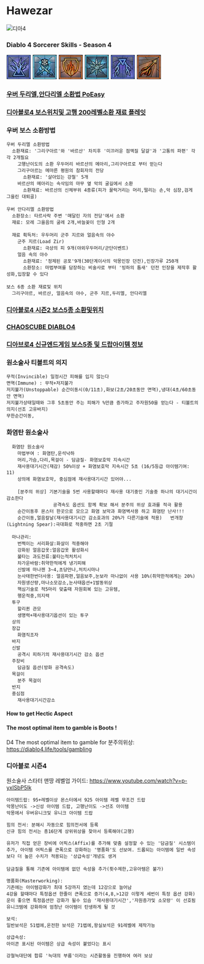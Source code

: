 # Hawezar 

![디아4](../res/D4/디아4.png)

### Diablo 4 Sorcerer Skills - Season 4

![순간이동](./res/D4/순간이동.png)
![얼음칼날](./res/D4/IceBlade.png)
![화염보호](./res/D4/FS.png)
![서릿발](./res/D4/FrostNova.png)
![번개창](./res/D4/LightningSpear.png)
![화염탄](./res/D4/FireBolt.png)

### [우버 두리엘,안다리엘 소환법 PoEasy](https://www.youtube.com/watch?v=ctDVJntKOJo) 
### [디아블로4 보스위치및 고행 200레벨소환 재료 플레잇](https://blog.naver.com/winsweet/223458332207) 


### 우버 보스 소환방법
```
우버 두리엘 소환방법
  소환재료: '그리구아르'와 '바르샨' 차치후 '미끄러운 점액질 달걀'과 '고통의 파편' 각각 2개필요
    고행난이도의 소환 우두머리 바르샨의 메아리,그리구아르로 부터 얻는다
    그리구아르는 메마른 평원의 참회자의 전당
      소환재료: '살아있는 강철' 5개
    바르샨의 메아리는 속삭임의 마무 옆 악의 굴길에서 소환
      소환재료: 바르샨의 신체부위 4종류(피가 꿀럭거리는 머리,떨리는 손,악 심장,검게 그을린 대퇴골)

우버 안다리엘 소환방법 
  소환장소: 타르사락 주변 '매달린 자의 전당'에서 소환
  재료: 모레 그을음의 굴레 2개,바늘꽂이 인형 2개

  재료 획득처: 우두머리 군주 지르와 얼음속의 야수
    군주 지르(Load Zir)
      소환재료: 극상의 피 9개(야외우두머리/군단이벤트)
    얼음 속의 야수
      소환재료: '정제된 공포'9개(30단계이사의 악몽인장 던전),인장가루 250개  
      소환장소: 마법부여를 담장하는 비술사로 부터 '빙하의 틈새' 던전 인장을 제작후 활성화,입장할 수 있다

보스 6종 소환 재료및 위치 
  그리구아르, 바르샨, 얼음속의 야수, 군주 지르,두리엘, 안다리엘

```
### [디아블로4 시즌2 보스5종 소환및위치](https://it.like-thewind.com/entry/%EB%94%94%EC%95%84%EB%B8%94%EB%A1%9C4-%EC%8B%9C%EC%A6%8C2-%EB%B3%B4%EC%8A%A4-5%EC%A2%85-%EC%86%8C%ED%99%98-%EC%9E%AC%EB%A3%8C-%EB%B0%8F-%EC%9C%84%EC%B9%98)

### [CHAOSCUBE DIABLO4](https://www.chaoscube.co.kr/) 

### [디아브로4 신규엔드게임 보스5종 및 드랍아이템 정보](https://www.chaoscube.co.kr/board/d4-ccbook/12105117) 

### 원소술사 티볼트의 의지
```
무적(Invincible) 일정시간 피해를 입지 않는다
면역(Immune) : 무적+저지불가
저지불가(Unstoppable) 순간이동시(0/11초),화보(2초/20초동안 면역),냉대(4초/60초동안 면역) 
저지불가상태일때와 그후 5초동안 주는 피해가 %만큼 증가하고 주자원50을 얻는다 - 티볼트의 의지(선조 고유바지)
무한순간이동,

```

### 화염탄 원소술사
```
  화염탄 원소술사
    마법부여 : 화염탄,운석낙하
    머리,가슴,다리,목걸이 - 담금질- 화염보호막 지속시간
    재사용대기시간(재감) 50%이상 + 화염보호막 지속시간 5초 (16/5등급 아이템기여: 11)
    상의에 화염보호막, 중심점에 재사용대기시간 있어야...

    [분주의 위상] 기본기술을 5번 사용할때마다 재사용 대기중인 기술중 하나의 대기시간이 감소한다
                 공격속도 옵션도 함께 확보 해서 분주의 위상 효과를 적극 활용
    순간이동후 몬스터 한곳으로 모으고 화염 보막과 화염벽사용 하고 화염탄 난사!!!     
    순간이동,얼음칼날(재사용대기시간 감소효과의 20%가 다른기술에 적용)   번개창(Lightning Spear):극대화로 적중하면 2초 기절            

  마나관리:
    번쩍이는 서리화살:화살이 적중해야
    강화된 얼음갑옷:얼음갑옷 활성화시
    불타는 과도전류:불타는적처치시
    차가운바람:취약한적에게 냉기피해
    신발에 마나젠 3~4,초당만나,처치시마나 
    눈사태한번더사용: 얼음파편,얼음보주,눈보라 마나없이 사용 10%(취약한적에게는 20%) 
    자원생산량,마나소모감소,눈사태옵션+1발동위상
    핵심기술로 적5마리 맞출때 자원회복 있는 고유템,
    행운적중,의지력 
  투구  
    할리퀸 관모
    생명력+재사용대기옵션이 있는 투구
  상의 
  장갑 
    화염직조자
  바지
  신발
    공격시 피하기의 재사용대기시간 감소 옵션    
  주장비
    담금질 옵션(방화 공격속도)  
  목걸이 
    분주 목걸이   
  반지
  중심점
    재사용대기시간감소  

```
#### How to get Hectic Aspect
#### The most optimal item to gamble is Boots !

D4 The most optimal item to gamble for 분주의위상: <https://diablo4.life/tools/gambling>

### 디아블로 시즌4
원소술사 스타터 맨땅 레벨업 가이드: <https://www.youtube.com/watch?v=p-yxISbP5Ik>


```
아이템드랍: 95+레벨이상 몬스터에서 925 아이템 레벨 무조건 드랍
악몽난이도 ->신성 아이템 드랍, 고행난이도 ->선조 아이템
악몽에서 우버유니크및 유니크 아이템 드랍
```
```
힘의 전서: 분해시 자동으로 힘의전서에 등록
신규 힘의 전서는 총16단계 상위위상을 찾아서 등록해야(고행)
```

```
유저가 직접 얻은 장비에 어픽스(Affix)를 추가해 맞춤 설정할 수 있는 '담금질' 시스템이 추가, 아이템 어픽스를 큰폭으로 강화하는 '명품화'도 선보여. 드롭되는 아이템에 일반 속성보다 더 높은 수치가 적용되는 '상급속성'개녕도 생겨

담금질을 통해 기존에 아이템에 없던 속성을 추가(횟수제한,고유아템은 불가)

```
```
명품화(Masterworking):
기존에는 아이템강화가 최대 5강까지 였는데 12강으로 늘어남
4강을 할때마다 특정옵션 한줄이 큰폭으로 증가(4,8,>12강 이렇게 세번이 특정 옵션 강화)
운이 좋으면 특정옵션만 강화가 될수 있슴 '재사용대기시간','자원증가및 소모량' 이 선호됨
유니크템에 강화하여 엄청난 아이템이 탄생하게 될 것
```
```
보석:
일반보석은 51렙에,온전한 보석은 71렙에,왕실보석은 91레벨에 제작가능

```

```
상급속성:
아이콘 표시된 아이템은 상급 속성이 붙었다는 표시
```


```
강철늑대단에 합류 '늑대의 부름'이라는 시즌활동을 진행하여 여러 보상
```